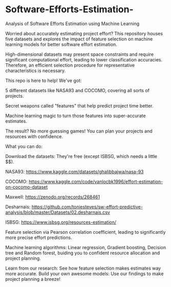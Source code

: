 # Software-Efforts-Estimation-
Analysis of Software Efforts Estimation using Machine Learning 

Worried about accurately estimating project effort? This repository houses five datasets and explores the impact of feature selection on machine learning models for better software effort estimation.

High-dimensional datasets may present space constraints and require significant computational effort, leading to lower classification accuracies. Therefore, an efficient selection procedure for representative characteristics is necessary. 

This repo is here to help! We've got:

5 different datasets like NASA93 and COCOMO, covering all sorts of projects. ‍

Secret weapons called "features" that help predict project time better.

Machine learning magic to turn those features into super-accurate estimates.

The result? No more guessing games!  You can plan your projects and resources with confidence.


What you can do:

Download the datasets: They're free (except ISBSG, which needs a little $$).

NASA93: https://www.kaggle.com/datasets/ghalibbajwa/nasa-93

COCOMO: https://www.kaggle.com/code/vanlocbk1996/effort-estimation-on-cocomo-dataset

Maxwell: https://zenodo.org/records/268461

Desharnais: https://github.com/toniesteves/sw-effort-predictive-analysis/blob/master/Datasets/02.desharnais.csv

ISBSG: https://www.isbsg.org/resources-estimation/


Feature selection via Pearson correlation coefficient, leading to significantly more precise effort predictions.

Machine learning algorithms: Linear regression, Gradient boosting, Decision tree and Random forest, buiding you to confident resource allocation and project planning.



Learn from our research: See how feature selection makes estimates way more accurate.
Build your own awesome models: Use our findings to make project planning a breeze!
